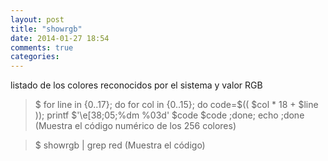 ```yaml
---
layout: post
title: "showrgb"
date: 2014-01-27 18:54
comments: true
categories: 
---
```

listado de los colores reconocidos por el sistema y valor RGB

>$ for line in {0..17}; do for col in {0..15}; do code=$(( $col * 18 + $line )); printf $'\e[38;05;%dm %03d' $code $code ;done; echo ;done (Muestra el código numérico de los 256 colores)

>$ showrgb | grep red (Muestra el código)


